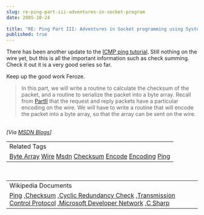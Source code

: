 ```yaml
---
slug: re-ping-part-iii-adventures-in-socket-program
date: 2005-10-24
 
title: "RE: Ping Part III: Adventures in Socket programming using System.Net"
published: true
---
```

There has been another update to the <a href="http://blogs.msdn.com/feroze_daud/archive/2005/10/24/484260.aspx">ICMP ping tutorial</a>.  Still nothing on the wire yet, but this is all the important information such as check summing.  Check it out it is a very good series so far. <p />Keep up the good work Feroze.<br /><blockquote>In this part, we will write a routine to calculate the checksum of the packet, and a routine to serialize the packet into a byte array. Recall from <a href="http://blogs.msdn.com/feroze_daud/archive/2005/10/23/483976.aspx">PartII</a> that the request and reply packets have a particular encoding on the wire. We will have to write a routine that will encode the packet into a byte array, so that the array can be sent on the wire.</blockquote><br /><i>[Via <a href="http://blogs.msdn.com/feroze_daud/archive/2005/10/24/484260.aspx">MSDN Blogs</a>]</i><p /><table class="TechnoratiHead TagHeader">
<tr><td>Related Tags</td></tr>
<tr class="Technorati"><td>
<a href="https://paul.kinlan.me/tags/Byte%20Array" class="Tag" rel="tag">Byte Array</a> <a href="https://paul.kinlan.me/tags/Wire" class="Tag" rel="tag">Wire</a> <a href="https://paul.kinlan.me/tags/Msdn" class="Tag" rel="tag">Msdn</a> <a href="https://paul.kinlan.me/tags/Checksum" class="Tag" rel="tag">Checksum</a> <a href="https://paul.kinlan.me/tags/Encode" class="Tag" rel="tag">Encode</a> <a href="https://paul.kinlan.me/tags/Encoding" class="Tag" rel="tag">Encoding</a> <a href="https://paul.kinlan.me/tags/Ping" class="Tag" rel="tag">Ping</a>
</td></tr>
</table><br /><table class="TechnoratiHead TagHeader">
<tr><td>Wikipedia Documents</td></tr>
<tr class="Technorati"><td>
<a href="http://en.wikipedia.org/wiki/Ping">Ping</a> ,<a href="http://en.wikipedia.org/wiki/Checksum">Checksum</a> ,<a href="http://en.wikipedia.org/wiki/Cyclic_redundancy_check">Cyclic Redundancy Check</a> ,<a href="http://en.wikipedia.org/wiki/Transmission_Control_Protocol">Transmission Control Protocol</a> ,<a href="http://en.wikipedia.org/?title=MSDN">Microsoft Developer Network</a> ,<a href="http://en.wikipedia.org/wiki/C_Sharp">C Sharp</a>
</td></tr>
</table><div class="blogger-post-footer"><img class="posterous_download_image" src="https://blogger.googleusercontent.com/tracker/8109338-113018565197962367?l=www.kinlan.co.uk%2Findex.html" height="1" alt="" width="1" /></div>

